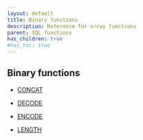 ```yaml
---
layout: default
title: Binary functions
description: Reference for array functions
parent: SQL functions
has_children: true
#has_toc: true
---
```


## Binary functions

* [CONCAT](concat.md)

* [DECODE](decode.md)

* [ENCODE](encode.md)

* [LENGTH](length.md)